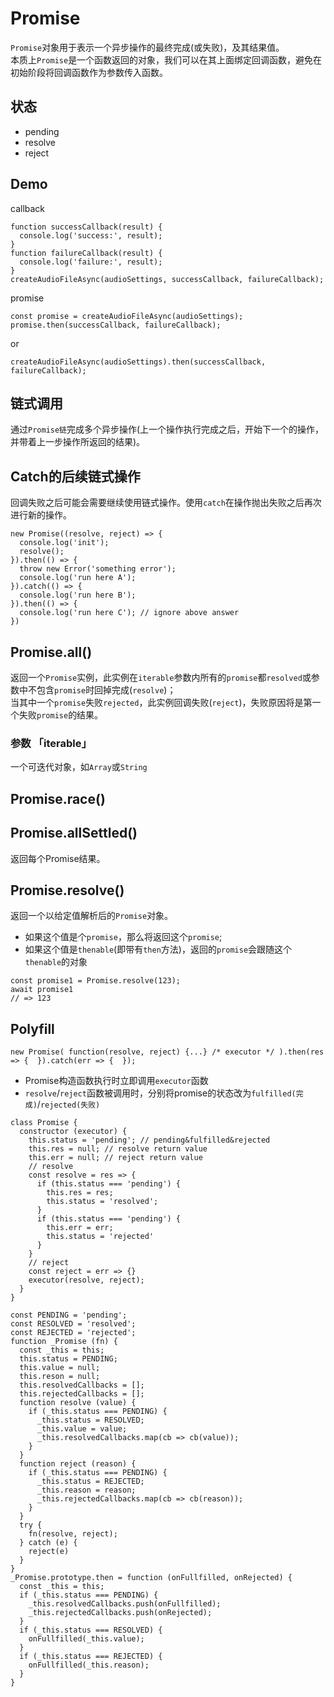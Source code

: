 # Promise
`Promise`对象用于表示一个异步操作的最终完成(或失败)，及其结果值。  
本质上`Promise`是一个函数返回的对象，我们可以在其上面绑定回调函数，避免在初始阶段将回调函数作为参数传入函数。
## 状态
- pending
- resolve
- reject
## Demo
callback
```
function successCallback(result) {
  console.log('success:', result);
}
function failureCallback(result) {
  console.log('failure:', result);
}
createAudioFileAsync(audioSettings, successCallback, failureCallback);
```
promise
```
const promise = createAudioFileAsync(audioSettings);
promise.then(successCallback, failureCallback);
```
or
```
createAudioFileAsync(audioSettings).then(successCallback, failureCallback);
```
## 链式调用
通过`Promise链`完成多个异步操作(上一个操作执行完成之后，开始下一个的操作，并带着上一步操作所返回的结果)。
## Catch的后续链式操作
回调失败之后可能会需要继续使用链式操作。使用`catch`在操作抛出失败之后再次进行新的操作。
```
new Promise((resolve, reject) => {
  console.log('init');
  resolve();
}).then(() => {
  throw new Error('something error');
  console.log('run here A');
}).catch(() => {
  console.log('run here B');
}).then(() => {
  console.log('run here C'); // ignore above answer
})
```
## Promise.all()
返回一个`Promise`实例，此实例在`iterable`参数内所有的`promise`都`resolved`或参数中不包含`promise`时回掉完成(`resolve`)；  
当其中一个`promise`失败`rejected`，此实例回调失败(`reject`)，失败原因将是第一个失败`promise`的结果。
### 参数 「iterable」
一个可迭代对象，如`Array`或`String`
## Promise.race()

## Promise.allSettled()
返回每个Promise结果。

## Promise.resolve()
返回一个以给定值解析后的`Promise`对象。
- 如果这个值是个`promise`，那么将返回这个`promise`;
- 如果这个值是`thenable`(即带有`then`方法)，返回的`promise`会跟随这个`thenable`的对象
```
const promise1 = Promise.resolve(123);
await promise1
// => 123
```

## Polyfill
```
new Promise( function(resolve, reject) {...} /* executor */ ).then(res => {  }).catch(err => {  });
```
- Promise构造函数执行时立即调用`executor`函数
- `resolve`/`reject`函数被调用时，分别将promise的状态改为`fulfilled(完成)`/`rejected(失败)`
```
class Promise {
  constructor (executor) {
    this.status = 'pending'; // pending&fulfilled&rejected
    this.res = null; // resolve return value
    this.err = null; // reject return value
    // resolve
    const resolve = res => {
      if (this.status === 'pending') {
        this.res = res;
        this.status = 'resolved';
      }
      if (this.status === 'pending') {
        this.err = err;
        this.status = 'rejected'
      }
    }
    // reject
    const reject = err => {}
    executor(resolve, reject);
  }
}
```



```
const PENDING = 'pending';
const RESOLVED = 'resolved';
const REJECTED = 'rejected';
function _Promise (fn) {
  const _this = this;
  this.status = PENDING;
  this.value = null;
  this.reson = null;
  this.resolvedCallbacks = [];
  this.rejectedCallbacks = [];
  function resolve (value) {
    if (_this.status === PENDING) {
      _this.status = RESOLVED;
      _this.value = value;
      _this.resolvedCallbacks.map(cb => cb(value));
    }
  }
  function reject (reason) {
    if (_this.status === PENDING) {
      _this.status = REJECTED;
      _this.reason = reason;
      _this.rejectedCallbacks.map(cb => cb(reason));
    }
  }
  try {
    fn(resolve, reject);
  } catch (e) {
    reject(e)
  }
}
_Promise.prototype.then = function (onFullfilled, onRejected) {
  const _this = this;
  if (_this.status === PENDING) {
    _this.resolvedCallbacks.push(onFullfilled);
    _this.rejectedCallbacks.push(onRejected);
  }
  if (_this.status === RESOLVED) {
    onFullfilled(_this.value);
  }
  if (_this.status === REJECTED) {
    onFullfilled(_this.reason);
  }
}
```